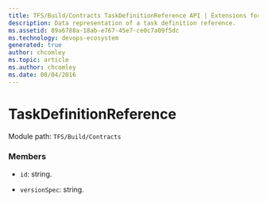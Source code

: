 ```yaml
---
title: TFS/Build/Contracts TaskDefinitionReference API | Extensions for Azure DevOps Services
description: Data representation of a task definition reference.
ms.assetid: 89a6788a-18ab-e767-45e7-ce0c7a09f5dc
ms.technology: devops-ecosystem
generated: true
author: chcomley
ms.topic: article
ms.author: chcomley
ms.date: 08/04/2016
---
```


# TaskDefinitionReference

Module path: `TFS/Build/Contracts`

### Members

* `id`: string.

* `versionSpec`: string.
